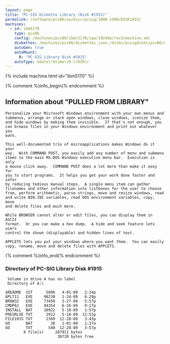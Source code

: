 ```yaml
---
layout: page
title: "PC-SIG Diskette Library (Disk #1915)"
permalink: /software/pcx86/sw/misc/pcsig/1000-1999/DISK1915/
machines:
  - id: ibm5170
    type: pcx86
    config: /machines/pcx86/ibm/5170/cga/1024kb/rev3/machine.xml
    diskettes: /machines/pcx86/diskettes.json,/disks/pcsigdisks/pcx86/diskettes.json
    autoGen: true
    autoMount:
      B: "PC-SIG Library Disk #1915"
    autoType: $date\r$time\rB:\rDIR\r
---
```


{% include machine.html id="ibm5170" %}

{% comment %}info_begin{% endcomment %}

## Information about "PULLED FROM LIBRARY"

    Personalize your Microsoft Windows environment with your own menus and
    submenus, arrange or stack open windows, close windows, iconize them,
    and hide windows by making them invisible.  If that's not enough, you
    can browse files in your Windows environment and print out whatever you
    want.
    
    This well-documented trio of microapplications makes Windows do it your
    way.  With COMMAND POST, you easily add any number of menu and submenu
    items to the main MS-DOS Windows executive menu bar.  Execution is only
    a mouse click away.  COMMAND POST does a lot more than make it easy for
    you to start programs.  It helps you get your work done faster and safer
    by reducing tedious manual steps.  A single menu item can gather
    filenames and other information into listboxes for the user to choose
    from, perform arithmetic, parse strings, move and resize windows, read
    and write WIN.INI variables, read DOS environment variables, copy, move
    and delete files and much more.
    
    While BROWSER cannot alter or edit files, you can display them in ASCII
    format.  Or you can make a hex dump.  A hide and seek feature lets users
    control the shown (displayable) and hidden lines of text.
    
    APPLETS lets you put your windows where you want them.  You can easily
    copy, rename, move and delete files with APPLETS.
{% comment %}info_end{% endcomment %}


### Directory of PC-SIG Library Disk #1915

     Volume in drive A has no label
     Directory of A:\

    $README  1ST      5096   4-01-89   2:34p
    APLT11   EXE     98230   1-24-89   6:29p
    BROW32   EXE     73450   3-27-89   5:57p
    CMDP62   EXE     94354   6-26-89   9:17p
    INSTALL  BAT     10922   5-18-89   1:57p
    PRESRLSE TXT      2912   5-18-89  12:51p
    FILE1915 TXT      2369  12-28-89   3:43p
    GO       BAT        38   1-01-80   1:37a
    GO       TXT       540  12-28-89   3:57p
            9 file(s)     287911 bytes
                           30720 bytes free
